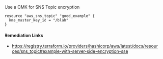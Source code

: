 
Use a CMK for SNS Topic encryption

```hcl
resource "aws_sns_topic" "good_example" {
  kms_master_key_id = "/blah"
}
```

#### Remediation Links
 - https://registry.terraform.io/providers/hashicorp/aws/latest/docs/resources/sns_topic#example-with-server-side-encryption-sse

